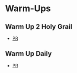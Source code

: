 # Warm-Ups

## Warm Up 2 Holy Grail

* [PR]()

## Warm Up Daily

* [PR](https://github.com/alex-white-401-advanced-javascript/warmup-daily/pull/3)